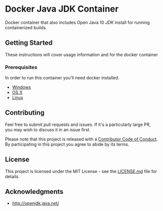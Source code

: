 # Docker Java JDK Container

Docker container that also includes Open Java 10 *JDK* install for running containerized builds.

## Getting Started

These instructions will cover usage information and for the docker container

### Prerequisites

In order to run this container you'll need docker installed.

* [Windows](https://docs.docker.com/windows/started)
* [OS X](https://docs.docker.com/mac/started/)
* [Linux](https://docs.docker.com/linux/started/)

## Contributing

Feel free to submit pull requests and issues. If it's a particularly large PR, you may wish to discuss
it in an issue first.

Please note that this project is released with a [Contributor Code of Conduct](code_of_conduct.md).
By participating in this project you agree to abide by its terms.


## License

 This project is licensed under the MIT License - see the [LICENSE.md](LICENSE.md) file for details.

## Acknowledgments

*  http://openjdk.java.net/

